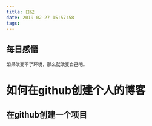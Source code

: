 ```yaml
---
title: 日记
date: 2019-02-27 15:57:58
tags:
---
```


## 每日感悟
    如果改变不了环境，那么就改变自己吧。
# 如何在github创建个人的博客
  ## 在github创建一个项目
